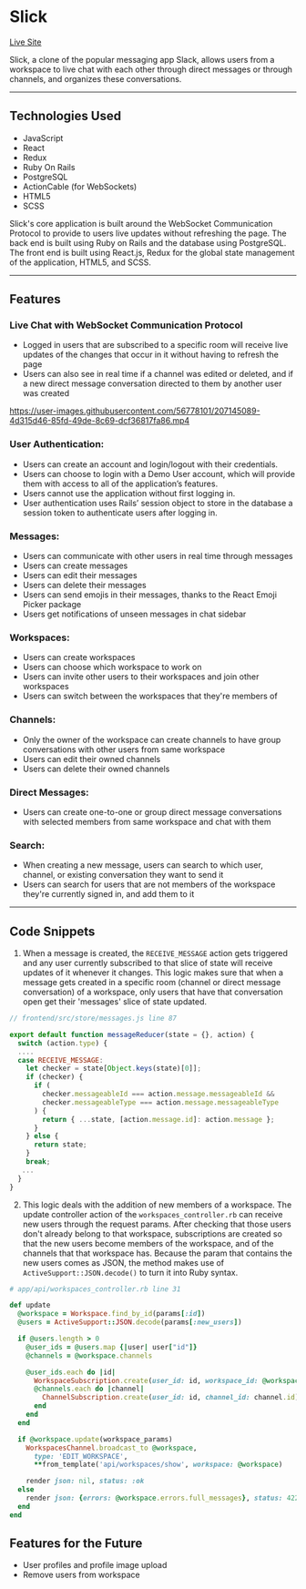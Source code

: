 # Slick

[Live Site](https://slick-x3v8.onrender.com)

Slick, a clone of the popular messaging app Slack, allows users from a workspace to live chat with each other through direct messages or through channels, and organizes these conversations.

---

## Technologies Used

- JavaScript
- React
- Redux
- Ruby On Rails
- PostgreSQL
- ActionCable (for WebSockets)
- HTML5
- SCSS

Slick's core application is built around the WebSocket Communication Protocol to provide to users live updates without refreshing the page. The back end is built using Ruby on Rails and the database using PostgreSQL. The front end is built using React.js, Redux for the global state management of the application, HTML5, and SCSS.

---

## Features

### Live Chat with WebSocket Communication Protocol

- Logged in users that are subscribed to a specific room will receive live updates of the changes that occur in it without having to refresh the page
- Users can also see in real time if a channel was edited or deleted, and if a new direct message conversation directed to them by another user was created

https://user-images.githubusercontent.com/56778101/207145089-4d315d46-85fd-49de-8c69-dcf36817fa86.mp4

### User Authentication:

- Users can create an account and login/logout with their credentials.
- Users can choose to login with a Demo User account, which will provide them with access to all of the application’s features.
- Users cannot use the application without first logging in.
- User authentication uses Rails’ session object to store in the database a session token to authenticate users after logging in.

### Messages:

- Users can communicate with other users in real time through messages
- Users can create messages
- Users can edit their messages
- Users can delete their messages
- Users can send emojis in their messages, thanks to the React Emoji Picker package
- Users get notifications of unseen messages in chat sidebar

### Workspaces:

- Users can create workspaces
- Users can choose which workspace to work on
- Users can invite other users to their workspaces and join other workspaces
- Users can switch between the workspaces that they're members of

### Channels:

- Only the owner of the workspace can create channels to have group conversations with other users from same workspace
- Users can edit their owned channels
- Users can delete their owned channels

### Direct Messages:

- Users can create one-to-one or group direct message conversations with selected members from same workspace and chat with them

### Search:

- When creating a new message, users can search to which user, channel, or existing conversation they want to send it
- Users can search for users that are not members of the workspace they're currently signed in, and add them to it

---

## Code Snippets

1. When a message is created, the `RECEIVE_MESSAGE` action gets triggered and any user currently subscribed to that slice of state will receive updates of it whenever it changes. This logic makes sure that when a message gets created in a specific room (channel or direct message conversation) of a workspace, only users that have that conversation open get their 'messages' slice of state updated.

```javascript
// frontend/src/store/messages.js line 87

export default function messageReducer(state = {}, action) {
  switch (action.type) {
  ....
  case RECEIVE_MESSAGE:
    let checker = state[Object.keys(state)[0]];
    if (checker) {
      if (
        checker.messageableId === action.message.messageableId &&
        checker.messageableType === action.message.messageableType
      ) {
        return { ...state, [action.message.id]: action.message };
      }
    } else {
      return state;
    }
    break;
   ...
  }
}

```

2. This logic deals with the addition of new members of a workspace. The update controller action of the `workspaces_controller.rb` can receive new users through the request params. After checking that those users don't already belong to that workspace, subscriptions are created so that the new users become members of the workspace, and of the channels that that workspace has. Because the param that contains the new users comes as JSON, the method makes use of `ActiveSupport::JSON.decode()` to turn it into Ruby syntax.

```ruby
# app/api/workspaces_controller.rb line 31

def update
  @workspace = Workspace.find_by_id(params[:id])
  @users = ActiveSupport::JSON.decode(params[:new_users])

  if @users.length > 0
    @user_ids = @users.map {|user| user["id"]}
    @channels = @workspace.channels

    @user_ids.each do |id|
      WorkspaceSubscription.create(user_id: id, workspace_id: @workspace.id)
      @channels.each do |channel|
        ChannelSubscription.create(user_id: id, channel_id: channel.id)
      end
    end
  end

  if @workspace.update(workspace_params)
    WorkspacesChannel.broadcast_to @workspace,
      type: 'EDIT_WORKSPACE',
      **from_template('api/workspaces/show', workspace: @workspace)

    render json: nil, status: :ok
  else
    render json: {errors: @workspace.errors.full_messages}, status: 422
  end
end

```

## Features for the Future

- User profiles and profile image upload
- Remove users from workspace
